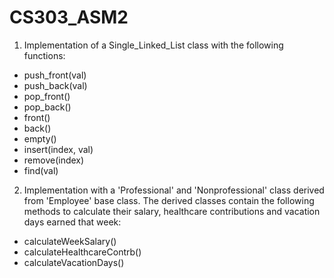 # CS303_ASM2

1. Implementation of a Single_Linked_List class with the following functions:
  * push_front(val)
  * push_back(val)
  * pop_front()
  * pop_back()
  * front()
  * back()
  * empty()
  * insert(index, val)
  * remove(index)
  * find(val)


2. Implementation with a 'Professional' and 'Nonprofessional' class derived from 'Employee' base class. The derived classes contain the following methods to calculate their salary, healthcare contributions and vacation days earned that week:
  * calculateWeekSalary()
  * calculateHealthcareContrb()
  * calculateVacationDays()


